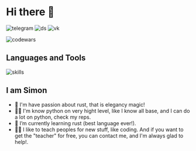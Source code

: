 # Hi there 👋
![telegram](https://img.shields.io/badge/Telegram%20-lixelv-lightblue?logo=Telegram&link=https%3A%2F%2Ft.me%2Flixelv)
![ds](https://img.shields.io/badge/Discord%20-lixelv-purple?logo=Discord)
![vk](https://img.shields.io/badge/Vk%20-lixelv-blue?logo=Vk&link=https%3A%2F%2Fvk.com%2Flixel_v)

![codewars](https://www.codewars.com//users/lixelv/badges/large)

## Languages and Tools
![skills](https://skillicons.dev/icons?i=vscode,github,replit,python,bots,fastapi,rust,html)

## I am Simon

- 👀 I'm have passion about rust, that is elegancy magic!
- 🧑‍💻 I'm know python on very hight level, like I know all base, and I can do a lot on python, check my reps.
- 🌱 I’m currently learning rust (best language ever!).
- 🧑‍🏫 I like to teach peoples for new stuff, like coding. And if you want to get the "teacher" for free, you can contact me, and I'm always glad to help!.
